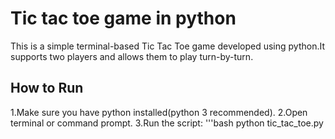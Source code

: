 # Tic tac toe game in python

This is a simple terminal-based Tic Tac Toe game developed using python.It supports two players and allows them to play turn-by-turn.
## How to Run

1.Make sure you have python installed(python 3 recommended).
2.Open terminal or command prompt.
3.Run the script:
'''bash
python tic_tac_toe.py
